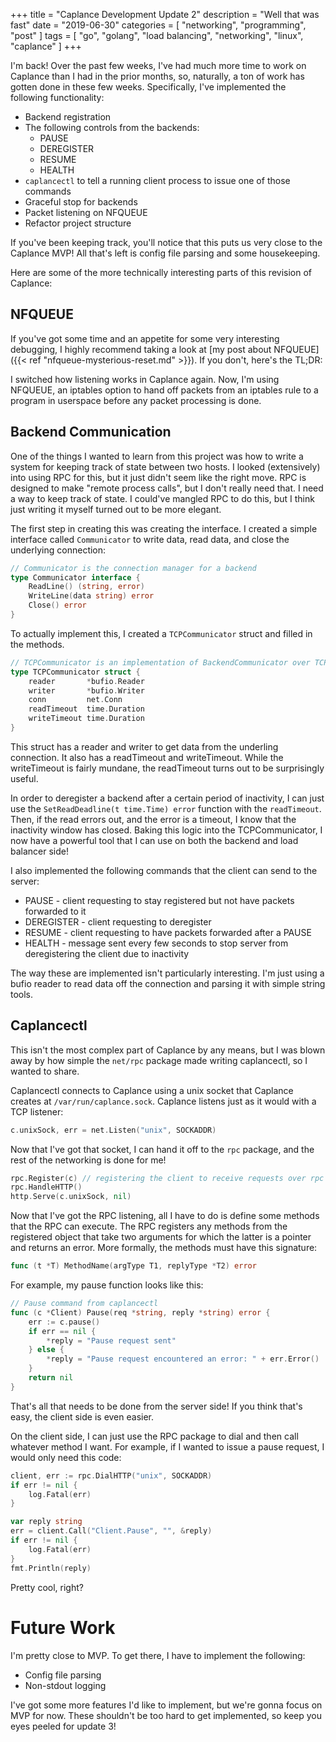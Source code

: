 +++
title = "Caplance Development Update 2"
description = "Well that was fast"
date = "2019-06-30"
categories = [ "networking", "programming", "post" ]
tags = [
  "go",
  "golang",
  "load balancing",
  "networking",
  "linux",
  "caplance"
]
+++

I'm back! Over the past few weeks, I've had much more time to work on Caplance than I had in the prior months, so, naturally, a ton of work has gotten done in these few weeks. Specifically, I've implemented the following functionality:

- Backend registration
- The following controls from the backends:
    - PAUSE
    - DEREGISTER
    - RESUME
    - HEALTH
- `caplancectl` to tell a running client process to issue one of those commands
- Graceful stop for backends
- Packet listening on NFQUEUE
- Refactor project structure

If you've been keeping track, you'll notice that this puts us very close to the Caplance MVP! All that's left is config file parsing and some housekeeping.

Here are some of the more technically interesting parts of this revision of Caplance:

## NFQUEUE

If you've got some time and an appetite for some very interesting debugging, I highly recommend taking a look at [my post about NFQUEUE]({{< ref "nfqueue-mysterious-reset.md" >}}). If you don't, here's the TL;DR:

I switched how listening works in Caplance again. Now, I'm using NFQUEUE, an iptables option to hand off packets from an iptables rule to a program in userspace before any packet processing is done.

## Backend Communication

One of the things I wanted to learn from this project was how to write a system for keeping track of state between two hosts. I looked (extensively) into using RPC for this, but it just didn't seem like the right move. RPC is designed to make "remote process calls", but I don't really need that. I need a way to keep track of state. I could've mangled RPC to do this, but I think just writing it myself turned out to be more elegant.

The first step in creating this was creating the interface. I created a simple interface called `Communicator` to write data, read data, and close the underlying connection:

```go
// Communicator is the connection manager for a backend
type Communicator interface {
    ReadLine() (string, error)
    WriteLine(data string) error
    Close() error
}
```

To actually implement this, I created a `TCPCommunicator` struct and filled in the methods.

```go
// TCPCommunicator is an implementation of BackendCommunicator over TCP
type TCPCommunicator struct {
    reader       *bufio.Reader
    writer       *bufio.Writer
    conn         net.Conn
    readTimeout  time.Duration
    writeTimeout time.Duration
}
```

This struct has a reader and writer to get data from the underling connection. It also has a readTimeout and writeTimeout. While the writeTimeout is fairly mundane, the readTimeout turns out to be surprisingly useful.

In order to deregister a backend after a certain period of inactivity, I can just use the `SetReadDeadline(t time.Time) error` function with the `readTimeout`. Then, if the read errors out, and the error is a timeout, I know that the inactivity window has closed. Baking this logic into the TCPCommunicator, I now have a powerful tool that I can use on both the backend and load balancer side!

I also implemented the following commands that the client can send to the server:

- PAUSE - client requesting to stay registered but not have packets forwarded to it
- DEREGISTER - client requesting to deregister
- RESUME - client requesting to have packets forwarded after a PAUSE
- HEALTH - message sent every few seconds to stop server from deregistering the client due to inactivity

The way these are implemented isn't particularly interesting. I'm just using a bufio reader to read data off the connection and parsing it with simple string tools.

## Caplancectl

This isn't the most complex part of Caplance by any means, but I was blown away by how simple the `net/rpc` package made writing caplancectl, so I wanted to share.

Caplancectl connects to Caplance using a unix socket that Caplance creates at `/var/run/caplance.sock`. Caplance listens just as it would with a TCP listener:

```go
c.unixSock, err = net.Listen("unix", SOCKADDR)
```

Now that I've got that socket, I can hand it off to the `rpc` package, and the rest of the networking is done for me!

```go
rpc.Register(c) // registering the client to receive requests over rpc
rpc.HandleHTTP()
http.Serve(c.unixSock, nil)
```

Now that I've got the RPC listening, all I have to do is define some methods that the RPC can execute. The RPC registers any methods from the registered object that take two arguments for which the latter is a pointer and returns an error. More formally, the methods must have this signature:

```go
func (t *T) MethodName(argType T1, replyType *T2) error
```

For example, my pause function looks like this:

```go
// Pause command from caplancectl
func (c *Client) Pause(req *string, reply *string) error {
    err := c.pause()
    if err == nil {
        *reply = "Pause request sent"
    } else {
        *reply = "Pause request encountered an error: " + err.Error()
    }
    return nil
}
```

That's all that needs to be done from the server side! If you think that's easy, the client side is even easier.

On the client side, I can just use the RPC package to dial and then call whatever method I want. For example, if I wanted to issue a pause request, I would only need this code:

```go
client, err := rpc.DialHTTP("unix", SOCKADDR)
if err != nil {
    log.Fatal(err)
}

var reply string
err = client.Call("Client.Pause", "", &reply)
if err != nil {
    log.Fatal(err)
}
fmt.Println(reply)
```

Pretty cool, right?

# Future Work

I'm pretty close to MVP. To get there, I have to implement the following:

- Config file parsing
- Non-stdout logging

I've got some more features I'd like to implement, but we're gonna focus on MVP for now. These shouldn't be too hard to get implemented, so keep you eyes peeled for update 3!

